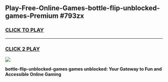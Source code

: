 
## Play-Free-Online-Games-bottle-flip-unblocked-games-Premium #793zx
<h3>
<a href="https://premium.freeplayer.one?title=bottle-flip-unblocked-games&ref=8M">CLICK TO PLAY</a></h3>
<hr>

<h3>
<a href="https://premium.freeplayer.one?title=bottle-flip-unblocked-games&ref=8M">CLICK 2 PLAY</a>
  
</h3>

<a href="https://premium.freeplayer.one?title=bottle-flip-unblocked-games&ref=8M"><img src="https://clearcache.store/games.png"></a>


**bottle-flip-unblocked-games games unblocked: Your Gateway to Fun and Accessible Online Gaming**
